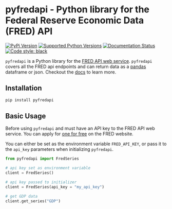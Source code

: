 # pyfredapi - Python library for the Federal Reserve Economic Data (FRED) API
<!-- badges: start -->

[![PyPi Version](https://img.shields.io/pypi/v/pyfredapi.svg)](https://pypi.python.org/pypi/pyfredapi/)
[![Supported Python Versions](https://img.shields.io/pypi/pyversions/pyfredapi)](https://pypi.python.org/pypi/pyfredapi)
[![Documentation Status](https://readthedocs.org/projects/pyfredapi/badge/?version=latest)](https://pyfredapi.readthedocs.io/en/latest/?badge=latest)
[![Code style: black](https://img.shields.io/badge/code%20style-black-000000.svg)](https://github.com/psf/black)

<!-- badges: end -->

`pyfredapi` is a Python library for the [FRED API web service](https://fred.stlouisfed.org/docs/api/fred/). `pyfredapi` covers all the FRED api endpoints and can return data as a [pandas](https://pandas.pydata.org/) dataframe or json. Checkout the [docs](https://pyfredapi.readthedocs.io/en/latest/) to learn more.

## Installation

```bash
pip install pyfredapi
```

## Basic Usage

Before using `pyfredapi` and must have an API key to the FRED API web service. You can apply for [one for free](https://fred.stlouisfed.org/docs/api/api_key.html) on the FRED website.

You can either be set as the environment variable `FRED_API_KEY`, or pass it to the `api_key` parameters when initializing `pyfredapi`.

```python
from pyfredapi import FredSeries

# api key set as environment variable
client = FredSeries()

# api key passed to initializer
client = FredSeries(api_key = "my_api_key")

# get GDP data
client.get_series("GDP")
```
